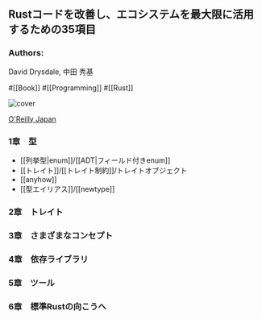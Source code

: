 ## Rustコードを改善し、エコシステムを最大限に活用するための35項目

### Authors:
David Drysdale, 中田 秀基

#[[Book]] #[[Programming]] #[[Rust]]

![cover](https://www.oreilly.co.jp/books/images/picture_large978-4-8144-0094-2.jpeg)

[O'Reilly Japan](https://www.oreilly.co.jp/books/9784814400942/)

### 1章　型
- [[列挙型|enum]]/[[ADT|フィールド付きenum]]
- [[トレイト]]/[[トレイト制約]]/トレイトオブジェクト
- [[anyhow]]
- [[型エイリアス]]/[[newtype]]
### 2章　トレイト
### 3章　さまざまなコンセプト
### 4章　依存ライブラリ
### 5章　ツール
### 6章　標準Rustの向こうへ
